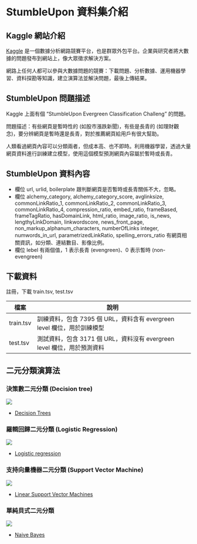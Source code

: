# StumbleUpon 資料集介紹

## Kaggle 網站介紹
[Kaggle](https://www.kaggle.com/) 是一個數據分析網路競賽平台，也是群眾外包平台。企業與研究者將大數據的問題發布到網站上，像大眾徵求解決方案。

網路上任何人都可以參與大數據問題的競賽：下載問題、分析數據、運用機器學習、資料探勘等知識，建立演算法並解決問題，最後上傳結果。

## StumbleUpon 問題描述
Kaggle 上面有個 “StumbleUpon Evergreen Classification Challeng” 的問題。

問題描述：有些網頁是暫時性的 (如股市漲跌新聞)，有些是長青的 (如理財觀念)，要分辨網頁是暫時還是長青，對於推薦網頁給用戶有很大幫助。

人類看過網頁內容可以分類兩者，但成本高、也不即時。利用機器學習，透過大量網頁資料進行訓練建立模型，使用這個模型預測網頁內容屬於暫時或長青。

## StumbleUpon 資料內容
- 欄位 url, urlid, boilerplate 跟判斷網頁是否暫時或長青關係不大，忽略。
- 欄位 alchemy_category, alchemy_category_score, avglinksize, commonLinkRatio_1, commonLinkRatio_2, commonLinkRatio_3, commonLinkRatio_4, compression_ratio, embed_ratio, frameBased, frameTagRatio, hasDomainLink, html_ratio, image_ratio, is_news, lengthyLinkDomain, linkwordscore, news_front_page, non_markup_alphanum_characters, numberOfLinks integer, numwords_in_url, parametrizedLinkRatio, spelling_errors_ratio 有網頁相關資訊，如分類、連結數目、影像比例。
- 欄位 lebel 有兩個值，1 表示長青 (evengreen)、0 表示暫時 (non-evengreen)

## 下載資料
註冊，下載 train.tsv, test.tsv

檔案 | 說明
-----|------
train.tsv | 訓練資料，包含 7395 個 URL，資料含有 evergreen level 欄位，用於訓練模型
test.tsv  | 測試資料，包含 3171 個 URL，資料沒有 evergreen level 欄位，用於預測資料
 
## 二元分類演算法

### 決策數二元分類 (Decision tree)
![](https://upload.wikimedia.org/wikipedia/commons/a/ad/Decision-Tree-Elements.png)
- [Decision Trees](http://spark.apache.org/docs/latest/mllib-decision-tree.html)

### 羅輯回歸二元分類 (Logistic Regression)
![](https://upload.wikimedia.org/wikipedia/commons/thumb/3/3a/Linear_regression.svg/440px-Linear_regression.svg.png)
- [Logistic regression](http://spark.apache.org/docs/latest/mllib-linear-methods.html#logistic-regression)

### 支持向量機器二元分類 (Support Vector Machine)
![](https://upload.wikimedia.org/wikipedia/commons/thumb/2/2a/Svm_max_sep_hyperplane_with_margin.png/445px-Svm_max_sep_hyperplane_with_margin.png)
- [Linear Support Vector Machines](http://spark.apache.org/docs/latest/mllib-linear-methods.html#linear-support-vector-machines-svms)

### 單純貝式二元分類
![](https://wikimedia.org/api/rest_v1/media/math/render/svg/f2c8595ffd1c98706f679d2586ccb73c95336d71)
- [Naive Bayes](http://spark.apache.org/docs/latest/mllib-naive-bayes.html)
